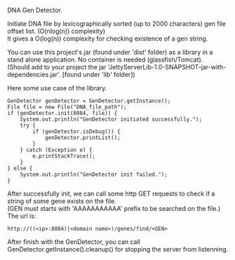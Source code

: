 
DNA Gen Detector.

Initiate DNA file by lexicographically sorted (up to 2000 characters) gen file offset list. (O(nlog(n)) complexity)<br>
It gives a O(log(n)) complexity for checking existence of a gen string.

You can use this project's jar (found under 'dist' folder) as a library in a stand alone application. No container is needed (glassfish/Tomcat).<br>
(Should add to your project the jar 'JettyServerLib-1.0-SNAPSHOT-jar-with-dependencies.jar'. [found under 'lib' folder])

Here some use case of the library.

    GenDetector genDetector = GenDetector.getInstance();
    File file = new File("DNA_file_path");
    if (genDetector.init(8084, file)) {
        System.out.println("GenDetector initiated successfully.");
        try {
            if (genDetector.isDebug()) {
                genDetector.printList();
            }
        } catch (Exception e) {
            e.printStackTrace();
        }
    } else {
        System.out.println("GenDetector init failed.");
    }

After successfully init, we can call some http GET requests to check if a string of some gene exists on the file.<br>
(GEN must starts with 'AAAAAAAAAAA' prefix to be searched on the file.)<br>
The url is:<br>

    http://((<ip>:8084)|<domain name>)/genes/find/<GEN>
    
After finish with the GenDetector, you can call GenDetector.getInstance().cleanup() for stopping the server from listenning.
    

 
 
